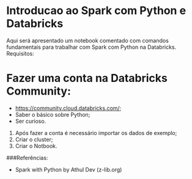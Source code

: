 # Introducao ao Spark com Python e Databricks
Aqui  será apresentado um notebook comentado com comandos fundamentais para trabalhar com Spark com Python na Databricks.
Requisitos:
# Fazer uma conta na Databricks Community:
* https://community.cloud.databricks.com/;
* Saber o básico sobre Python;
* Ser curioso.
1. Após fazer a conta é necessário importar os dados de exemplo;
2. Criar o cluster;
3. Criar o Notbook.

###Referências:
* Spark with Python by Athul Dev (z-lib.org)
